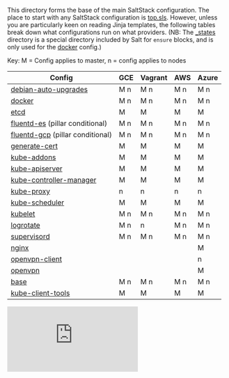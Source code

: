This directory forms the base of the main SaltStack configuration. The
place to start with any SaltStack configuration is
[top.sls](top.sls). However, unless you are particularly keen on
reading Jinja templates, the following tables break down what
configurations run on what providers. (NB: The [_states](_states/)
directory is a special directory included by Salt for `ensure` blocks,
and is only used for the [docker](docker/) config.)

Key: M = Config applies to master, n = config applies to nodes

Config                                              | GCE   | Vagrant | AWS | Azure
----------------------------------------------------|-------|---------|-----|------
[debian-auto-upgrades](debian-auto-upgrades/)       | M n   | M n     | M n | M n
[docker](docker/)                                   | M n   | M n     | M n | M n
[etcd](etcd/)                                       | M     | M       | M   | M
[fluentd-es](fluentd-es/) (pillar conditional)      | M n   | M n     | M n | M n
[fluentd-gcp](fluentd-gcp/) (pillar conditional)    | M n   | M n     | M n | M n
[generate-cert](generate-cert/)                     | M     | M       | M   | M
[kube-addons](kube-addons/)                         | M     | M       | M   | M
[kube-apiserver](kube-apiserver/)                   | M     | M       | M   | M
[kube-controller-manager](kube-controller-manager/) | M     | M       | M   | M
[kube-proxy](kube-proxy/)                           |   n   |   n     |   n |   n
[kube-scheduler](kube-scheduler/)                   | M     | M       | M   | M
[kubelet](kubelet/)                                 | M n   | M n     | M n | M n
[logrotate](logrotate/)                             | M n   |   n     | M n | M n
[supervisord](supervisor/)                          | M n   | M n     | M n | M n
[nginx](nginx/)                                     |       |         |     | M
[openvpn-client](openvpn-client/)                   |       |         |     |   n
[openvpn](openvpn/)                                 |       |         |     | M
[base](base.sls)                                    | M n   | M n     | M n | M n
[kube-client-tools](kube-client-tools.sls)          | M     | M       | M   | M


[![Analytics](https://kubernetes-site.appspot.com/UA-36037335-10/GitHub/cluster/saltbase/salt/README.md?pixel)]()
